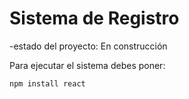 <h1>Sistema de Registro</h1>

-estado del proyecto: En construcción

Para ejecutar el sistema debes poner:

```npm install react```
